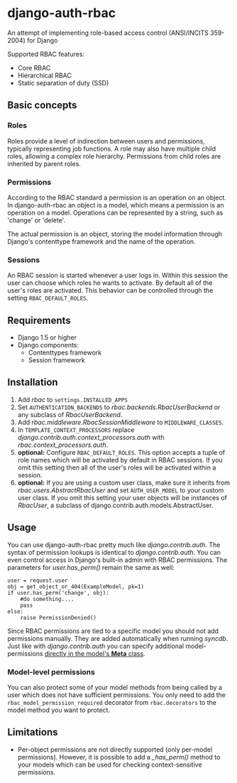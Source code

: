 django-auth-rbac
================

An attempt of implementing role-based access control (ANSI/INCITS 359-2004) for Django

Supported RBAC features:

* Core RBAC
* Hierarchical RBAC
* Static separation of duty (SSD)

Basic concepts
--------------
### Roles
Roles provide a level of indirection between users and permissions, typically representing job functions. A role may also have multiple child roles, allowing a complex role hierarchy. Permissions from child roles are inherited by parent roles.

### Permissions
According to the RBAC standard a permission is an operation on an object. In django-auth-rbac an object is a model, which means a permission is an operation on a model. Operations can be represented by a string, such as 'change' or 'delete'.

The actual permission is an object, storing the model information through Django's contenttype framework and the name of the operation.

### Sessions
An RBAC session is started whenever a user logs in. Within this session the user can choose which roles he wants to activate. By default all of the user's roles are activated. This behavior can be controlled through the setting `RBAC_DEFAULT_ROLES`.

Requirements
------------
* Django 1.5 or higher
* Django components:
    - Contenttypes framework
    - Session framework

Installation
------------
1. Add *rbac* to `settings.INSTALLED_APPS`
2. Set `AUTHENTICATION_BACKENDS` to *rbac.backends.RbacUserBackend* or any subclass of *RbacUserBackend*.
3. Add *rbac.middleware.RbacSessionMiddleware* to `MIDDLEWARE_CLASSES`.
4. In `TEMPLATE_CONTEXT_PROCESSORS` replace *django.contrib.auth.context_processors.auth* with *rbac.context_processors.auth*.
5. **optional:** Configure `RBAC_DEFAULT_ROLES`. This option accepts a tuple of role names which will be activated by default in RBAC sessions. If you omit this setting then all of the user's roles will be activated within a session.
6. **optional:** If you are using a custom user class, make sure it inherits from *rbac.users.AbstractRbacUser* and set `AUTH_USER_MODEL` to your custom user class. If you omit this setting your user objects will be instances of *RbacUser*, a subclass of django.contrib.auth.models.AbstractUser.


Usage
-----
You can use django-auth-rbac pretty much like *django.contrib.auth*. The syntax of permission lookups is identical to *django.contrib.auth*. You can even control access in Django's built-in admin with RBAC permissions. The parameters for *user.has_perm()* remain the same as well:

    user = request.user
    obj = get_object_or_404(ExampleModel, pk=1)
    if user.has_perm('change', obj):
        #do something....
        pass
    else:
        raise PermissionDenied()


Since RBAC permissions are tied to a specific model you should not add permissions manually. They are added automatically when running *syncdb*. Just like with *django.contrib.auth* you can specify additional model-permissions [directly in the model's **Meta** class](http://docs.djangoproject.com/en/1.5/ref/models/options/#permissions).


### Model-level permissions
You can also protect some of your model methods from being called by a user which does not have sufficient permissions. You only need to add the `rbac_model_permission_required` decorator from `rbac.decorators` to the model method you want to protect.


Limitations
-----------
* Per-object permissions are not directly supported (only per-model permissions). However, it is possible to add a *_has_perm()* method to your models which can be used for checking context-sensitive permissions.


